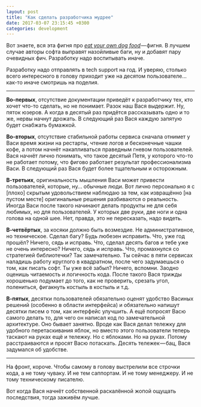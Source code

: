 ```yaml
---
layout: post
title: "Как сделать разработчика мудрее"
date: 2017-03-07 23:15:45 +0300
categories: development
---
```

Вот знаете, вся эта фигня про [*eat your own dog food*](https://en.wikipedia.org/wiki/Eating_your_own_dog_food) — фигня. В лучшем случае авторы софта выправят назойливые баги, ну и добавят пару очевидных фич. Разработку надо воспитывать иначе.

Разработку надо отправлять в tech support на год. И уверяю, столько всего интересного в голову приходит уже на десятом пользователе… как-то иначе смотришь на поделия.

---

**Во-первых**, отсутствие документации приведёт к разработчику тех, кто хочет что-то сделать, но не понимает. Разок наш Вася выдержит. Ну, пяток юзеров. А когда в десятый раз придётся рассказывать одно и то же, нервы начнут дрожать. В следующий раз Вася каждую запятую будет снабжать бумажкой.

**Во-вторых**, отсутствие стабильной работы сервиса сначала отнимет у Васи время жизни на рестарты, чтение логов и бесконечные чашки кофе, а потом начнёт накапливаться праведным гневом пользователей. Вася начнёт лично понимать, что такое десятый Петя, у которого что-то не работает потому, что фигово работает результат профессионализма Васи. В следующий раз Вася будет более тщательным и осторожным.

**В-третьих**, оригинальность мышления Васи может привести пользователей, которые, ну… обычные люди. Вот лично персонально я с [плохо] скрытым удовольствием наблюдаю за тем, как извращённо [на пустом месте] оригинальные решения разбиваются о реальность. Иногда Васи после такого начинают делать продукты не для себя любимых, но для пользователей. У которых две руки, две ноги и одна голова на одной шее. Нет, правда, это не пересказать, надо видеть.

**В-четвёртых**, за косяки должно быть возмездие. Не административное, но техническое. Сделал багу? Будь любезен исправить. Что, уже год прошёл? Ничего, сядь и исправь. Что, сделал десять багов и тебе уже не очень интересно? Ничего, сядь и исправь. Что, промахнулся со стратегией библиотечки? Так замечательно. Ты сейчас в пяти сервисах наладишь работу круглого в квадратном, после чего задумаешься о том, как писать софт. Ты уже всё забыл? Ничего, вспомни. Заодно оценишь читаемость и логичность кода. После такого Вася трижды хорошенько подумает до того, как не проверить, срезать угол, полениться, фигакнуть костыль в костыль и т.д.

**В-пятых**, десятки пользователей обязательно оценят удобство Васиных решений (особенно в области интерфейса) и обязательно напишут десятки писем о том, как интерфейс улучшить. А ещё попросят Васю самого делать то, для чего он написал код по замечательной архитектуре. Оно бывает занятно. Вроде как Вася делал тележку для удобного перетаскивания яблок, но вместо этого пользователи теперь таскают на руках ещё и тележку. Но с яблоками. Но на руках. Потому расстраиваются и просят Васю потаскать. Десять тележек — бац, Вася задумался об удобстве.

---

На фронт, короче. Чтобы самому в голову выстрелили все строчки кода, а не тому чуваку. И не тем саппортам. И не тому менеджеру. И не тому техническому писателю.

Вот когда Вася начнёт собственной раскалённой жопой ощущать последствия, тогда заживём лучше.
